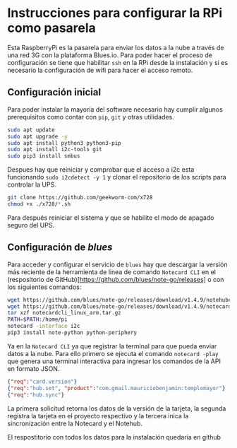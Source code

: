 # Instrucciones para configurar la RPi como pasarela

Esta RaspberryPi es la pasarela para enviar los datos a la nube a través de una red 3G con la 
plataforma Blues.io. Para poder hacer el proceso de configuración se tiene que habilitar `ssh`
en la RPi desde la instalación y si es necesario la configuración de wifi para hacer el acceso
remoto.

## Configuración inicial

Para poder instalar la mayoría del software necesario hay cumplir algunos prerequisitos como contar con `pip`, `git` y otras utilidades.

```bash
sudo apt update
sudo apt upgrade -y
sudo apt install python3 python3-pip
sudo apt install i2c-tools git
sudo pip3 install smbus
```

Despues hay que reiniciar y comprobar que el acceso a i2c esta funcionando `sudo i2cdetect -y 1` y clonar el repositorio de los scripts para controlar la UPS.

```bash
git clone https://github.com/geekworm-com/x728
chmod +x ./x728/*.sh
```

Para después reiniciar el sistema y que se habilite el modo de apagado seguro del UPS.

## Configuración de *blues*

Para acceder y configurar el servicio de `blues` hay que descargar la versión más reciente de la
herramienta de linea de comando `Notecard CLI` en el (respositorio de GitHub)[https://github.com/blues/note-go/releases] o con los siguientes comandos:

```bash
wget https://github.com/blues/note-go/releases/download/v1.4.9/notehubcli_linux_arm.tar.gz
wget https://github.com/blues/note-go/releases/download/v1.4.9/notecardcli_linux_arm.tar.gz
tar xzf notecardcli_linux_arm.tar.gz
PATH=$PATH:/home/pi
notecard -interface i2c
pip3 install note-python python-periphery
```

Ya en la `Notecard CLI` ya que registrar la terminal para que pueda enviar datos a la nube. Para ello primero se ejecuta el comando `notecard -play` que genera una terminal interactiva para ingresar
los comandos de la API en formato JSON.

```json
{"req":"card.version"}
{"req":"hub.set", "product":"com.gmail.mauriciobenjamin:templomayor"}
{"req":"hub.sync"}
```

La primera solicitud retorna los datos de la versión de la tarjeta, la segunda registra la tarjeta en el proyecto respectivo y la tercera inica la sincronización entre la Notecard y el Notehub.

El respostitorio con todos los datos para la instalación quedaría en github
